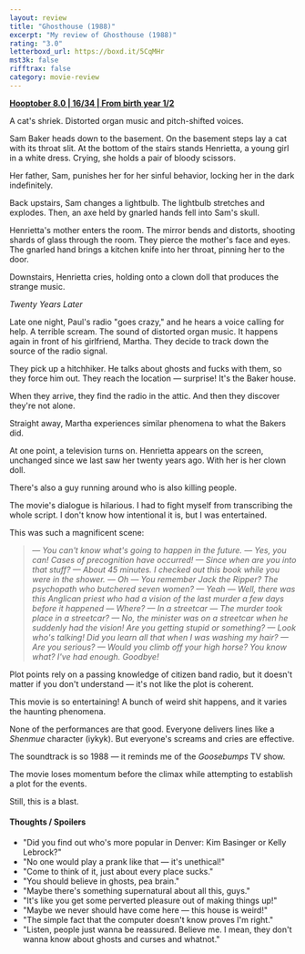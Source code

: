 ```yaml
---
layout: review
title: "Ghosthouse (1988)"
excerpt: "My review of Ghosthouse (1988)"
rating: "3.0"
letterboxd_url: https://boxd.it/5CqMHr
mst3k: false
rifftrax: false
category: movie-review
---
```


<b><a href="https://boxd.it/pOvfW/detail#item-3630807378" rel="nofollow">Hooptober 8.0 | 16/34 | From birth year 1/2</a></b>

A cat's shriek. Distorted organ music and pitch-shifted voices.

Sam Baker heads down to the basement. On the basement steps lay a cat with its throat slit. At the bottom of the stairs stands Henrietta, a young girl in a white dress. Crying, she holds a pair of bloody scissors.

Her father, Sam, punishes her for her sinful behavior, locking her in the dark indefinitely.

Back upstairs, Sam changes a lightbulb. The lightbulb stretches and explodes. Then, an axe held by gnarled hands fell into Sam's skull.

Henrietta's mother enters the room. The mirror bends and distorts, shooting shards of glass through the room. They pierce the mother's face and eyes. The gnarled hand brings a kitchen knife into her throat, pinning her to the door.

Downstairs, Henrietta cries, holding onto a clown doll that produces the strange music.

<i>Twenty Years Later</i>

Late one night, Paul's radio "goes crazy," and he hears a voice calling for help. A terrible scream. The sound of distorted organ music. It happens again in front of his girlfriend, Martha. They decide to track down the source of the radio signal.

They pick up a hitchhiker. He talks about ghosts and fucks with them, so they force him out. They reach the location — surprise! It's the Baker house.

When they arrive, they find the radio in the attic. And then they discover they're not alone.

Straight away, Martha experiences similar phenomena to what the Bakers did.

At one point, a television turns on. Henrietta appears on the screen, unchanged since we last saw her twenty years ago. With her is her clown doll.

There's also a guy running around who is also killing people.

The movie's dialogue is hilarious. I had to fight myself from transcribing the whole script. I don't know how intentional it is, but I was entertained.

This was such a magnificent scene:

<blockquote><i>— You can't know what's going to happen in the future.
— Yes, you can! Cases of precognition have occurred!
— Since when are you into that stuff?
— About 45 minutes. I checked out this book while you were in the shower.
— Oh
— You remember Jack the Ripper? The psychopath who butchered seven women?
— Yeah
— Well, there was this Anglican priest who had a vision of the last murder a few days before it happened
— Where?
— In a streetcar
— The murder took place in a streetcar?
— No, the minister was on a streetcar when he suddenly had the vision! Are you getting stupid or something?
— Look who's talking! Did you learn all that when I was washing my hair?
— Are you serious?
— Would you climb off your high horse? You know what? I've had enough. Goodbye!</i></blockquote>Plot points rely on a passing knowledge of citizen band radio, but it doesn't matter if you don't understand — it's not like the plot is coherent.

This movie is so entertaining! A bunch of weird shit happens, and it varies the haunting phenomena.

None of the performances are that good. Everyone delivers lines like a <i>Shenmue</i> character (iykyk). But everyone's screams and cries are effective.

The soundtrack is so 1988 — it reminds me of the <i>Goosebumps</i> TV show.

The movie loses momentum before the climax while attempting to establish a plot for the events.

Still, this is a blast.

#### Thoughts / Spoilers

- "Did you find out who's more popular in Denver: Kim Basinger or Kelly Lebrock?"
- "No one would play a prank like that — it's unethical!"
- "Come to think of it, just about every place sucks."
- "You should believe in ghosts, pea brain."
- "Maybe there's something supernatural about all this, guys."
- "It's like you get some perverted pleasure out of making things up!"
- "Maybe we never should have come here — this house is weird!"
- "The simple fact that the computer doesn't know proves I'm right."
- "Listen, people just wanna be reassured. Believe me. I mean, they don't wanna know about ghosts and curses and whatnot."
